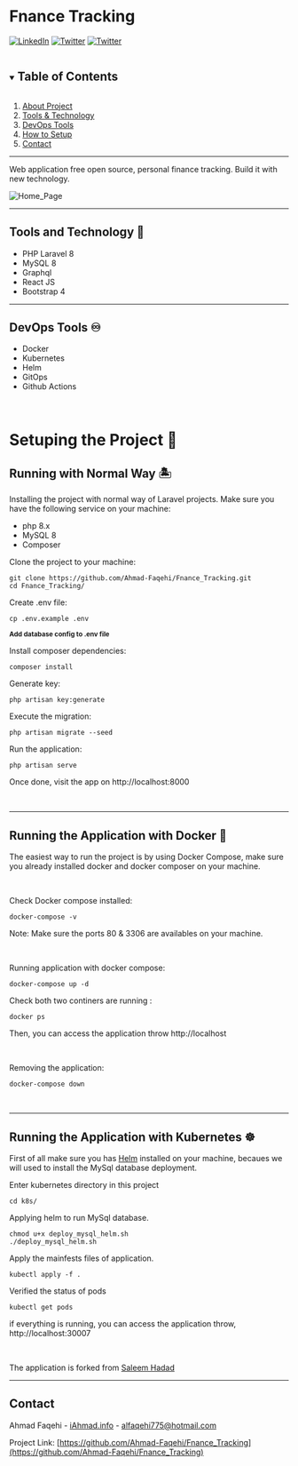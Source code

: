 # Fnance Tracking
[![LinkedIn][linkedin-shield]][linkedin-url]
[![Twitter][twitter-shield]][twittwe-url]
[![Twitter][github-shield]][github-url]

<!-- TABLE OF CONTENTS -->
<details open="open">
  <summary><h2 style="display: inline-block">Table of Contents</h2></summary>
  <ol>
    <li>
      <a href="#about-the-project">About Project</a>
    </li>
    <li>
      <a href="#tools_tech">Tools & Technology</a>
    </li>
    <li>
      <a href="#devops">DevOps Tools</a>
    </li>
    <li>
    <a href="#usage">How to Setup</a>
    </li>
    <li><a href="#contact">Contact</a></li>
  </ol>
</details>

<hr>


Web application free open source, personal finance tracking. Build it with new technology.
<p align="center">

![Home_Page](https://i.imgur.com/U842uyV.jpg)
</p>

<hr>

<!-- Tools and Technology -->
## Tools and Technology 🎯
* []() PHP Laravel 8
* []() MySQL 8
* []() Graphql
* []() React JS
* []()Bootstrap 4

<hr>

<!-- Tools and Technology -->
## DevOps Tools ♾️
* []() Docker
* []() Kubernetes
* []() Helm
* []() GitOps
* []() Github Actions


<br>

<!-- Setup application -->
# Setuping the Project 🚀

## Running with Normal Way  🏝
Installing the project with normal way of Laravel projects. Make sure you have the following service on your machine:

- php 8.x
- MySQL 8
- Composer

Clone the project to your machine:
```shell
git clone https://github.com/Ahmad-Faqehi/Fnance_Tracking.git
cd Fnance_Tracking/
```
Create .env file:
```shell
cp .env.example .env
```
<small><b> Add database config to .env file </b> </small>



Install composer dependencies:
```shell
composer install
```
Generate key:
```shell
php artisan key:generate
```
Execute the migration:
```shell
php artisan migrate --seed
```

Run the application:
```shell
php artisan serve
```
Once done, visit the app on http://localhost:8000

<br>
<hr>

## Running the Application with Docker 🐳

The easiest way to run the project is by using Docker Compose, make sure you already installed docker and docker composer on your machine.

<br>

Check Docker compose installed:
```shell
docker-compose -v
```

Note: Make sure the ports 80 & 3306 are availables on your machine.

<br>

Running application with docker compose:
```shell
docker-compose up -d
```

Check both two continers are running :
```shell
docker ps
```

Then, you can access the application throw http://localhost

<br>

Removing the application:
```shell
docker-compose down
```

<br>
<hr>


## Running the Application with Kubernetes ☸
First of all make sure you has [Helm](https://helm.sh/docs/intro/install/) installed on your machine, becaues we will used to install the MySql database deployment.

Enter kubernetes directory in this project
``` shell
cd k8s/
```

Applying helm to run MySql database.
``` shell
chmod u+x deploy_mysql_helm.sh
./deploy_mysql_helm.sh
```

Apply the mainfests files of application.
```shell
kubectl apply -f .
```

Verified the status of pods
```shell
kubectl get pods
```
if everything is running, you can access the application throw,<br>
http://localhost:30007

<br>

The application is forked from [Saleem Hadad](https://github.com/saleem-hadad)

<hr>


<!-- CONTACT -->
## Contact

Ahmad Faqehi - [iAhmad.info](https://iAhmad.info) - alfaqehi775@hotmail.com

Project Link: [https://github.com/Ahmad-Faqehi/Fnance_Tracking](https://github.com/Ahmad-Faqehi/Fnance_Tracking)


<!-- MARKDOWN LINKS & IMAGES -->
<!-- https://www.markdownguide.org/basic-syntax/#reference-style-links -->
[linkedin-shield]: https://img.shields.io/badge/-LinkedIn-black.svg?style=for-the-badge&logo=linkedin&colorB=555
[linkedin-url]: https://linkedin.com/in/ahmad-faqehi
[twitter-shield]: https://img.shields.io/badge/-twitter-black.svg?style=for-the-badge&logo=twitter&colorB=555
[twittwe-url]: https://twitter.com/A_F775
[github-shield]: https://img.shields.io/badge/-github-black.svg?style=for-the-badge&logo=github&colorB=555
[github-url]: https://github.com/Ahmad-Faqehi